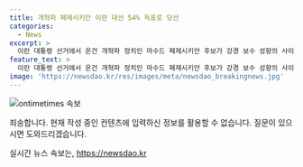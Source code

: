 ```yaml
---
title: 개혁파 페제시키안 이란 대선 54% 득표로 당선
categories:
  - News
excerpt: >
  이란 대통령 선거에서 온건 개혁파 정치인 마수드 페제시키안 후보가 강경 보수 성향의 사이드 잘릴리 후보를 누르고 1천638만여표, 54% 득표율로 당선됐습니다. 페제시키안 후보는 과거 온건 성향으로 알려진 모하마드 하타미 대통령 아래 보건장관을 지낸 경력을 가졌으며, 서방과의 관계를 개선하고 히잡 단속을 완화하는 공약으로 지지를 얻었습니다. #이란_대선 #페제시키안 #개혁파_당선
feature_text: >
  이란 대통령 선거에서 온건 개혁파 정치인 마수드 페제시키안 후보가 강경 보수 성향의 사이드 잘릴리 후보를 누르고 1천638만여표, 54% 득표율로 당선됐습니다. 페제시키안 후보는 과거 온건 성향으로 알려진 모하마드 하타미 대통령 아래 보건장관을 지낸 경력을 가졌으며, 서방과의 관계를 개선하고 히잡 단속을 완화하는 공약으로 지지를 얻었습니다. #이란_대선 #페제시키안 #개혁파_당선
image: 'https://newsdao.kr/res/images/meta/newsdao_breakingnews.jpg'
---
```


<p><img src="https://newsdao.kr/res/images/meta/newsdao_breakingnews.jpg" alt="ontimetimes 속보" /></p>

<p>죄송합니다. 현재 작성 중인 컨텐츠에 입력하신 정보를 활용할 수 없습니다. 질문이 있으시면 도와드리겠습니다.</p>
실시간 뉴스 속보는, <a href="https://newsdao.kr" rel="dofollow">https://newsdao.kr</a>


